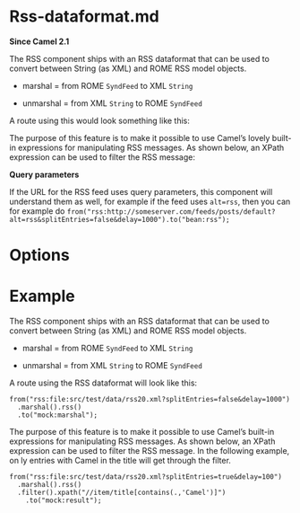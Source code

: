 # Rss-dataformat.md

**Since Camel 2.1**

The RSS component ships with an RSS dataformat that can be used to
convert between String (as XML) and ROME RSS model objects.

-   marshal = from ROME `SyndFeed` to XML `String`

-   unmarshal = from XML `String` to ROME `SyndFeed`

A route using this would look something like this:

The purpose of this feature is to make it possible to use Camel’s lovely
built-in expressions for manipulating RSS messages. As shown below, an
XPath expression can be used to filter the RSS message:

**Query parameters**

If the URL for the RSS feed uses query parameters, this component will
understand them as well, for example if the feed uses `alt=rss`, then
you can for example do
`from("rss:http://someserver.com/feeds/posts/default?alt=rss&splitEntries=false&delay=1000").to("bean:rss");`

# Options

# Example

The RSS component ships with an RSS dataformat that can be used to
convert between String (as XML) and ROME RSS model objects.

-   marshal = from ROME `SyndFeed` to XML `String`

-   unmarshal = from XML `String` to ROME `SyndFeed`

A route using the RSS dataformat will look like this:

    from("rss:file:src/test/data/rss20.xml?splitEntries=false&delay=1000")
      .marshal().rss()
      .to("mock:marshal");

The purpose of this feature is to make it possible to use Camel’s
built-in expressions for manipulating RSS messages. As shown below, an
XPath expression can be used to filter the RSS message. In the following
example, on ly entries with Camel in the title will get through the
filter.

    from("rss:file:src/test/data/rss20.xml?splitEntries=true&delay=100")
      .marshal().rss()
      .filter().xpath("//item/title[contains(.,'Camel')]")
        .to("mock:result");
